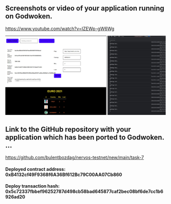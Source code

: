 ## Screenshots or video of your application running on Godwoken.

https://www.youtube.com/watch?v=IZEWp-gW6Wg

![task-7-ss](task-7-ss.jpg)


## Link to the GitHub repository with your application which has been ported to Godwoken. ...
https://github.com/bulentbozdag/nervos-testnet/new/main/task-7


#### Deployed contract address:	0xB4132cf49F9368f6A36Bf612Bc79C00AA07Cb860

#### Deploy transaction hash: 0x5c72337fbbef96252787d498cb58bad645877caf2bec08bf6de7cc1b6926ad20






